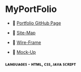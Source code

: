 # MyPortFolio

* 🔗 <a href="https://github.com/nethuh/MyPortfolio " target="_blank">Portfolio GitHub Page</a>

* 🔗 <a href="https://drive.google.com/file/d/1gAm7SMHUE6M31l9G9KqNdewIWpEhZkVi/view?usp=sharing" target="_blank">Site-Map</a>

* 🔗 <a href="https://drive.google.com/file/d/1YSwgcx6tvocXONToetn3vWd00Q5zJo-1/view?usp=sharing" target="_blank">Wire-Frame</a>

* 🔗 <a href="https://www.figma.com/file/hOniXL1SIKuPCXaRrKs7wC/MockUp?node-id=0%3A1&t=Ad2WOl6AaR11LMsI-1" target="_blank">Mock-Up</a>

<div align="left">

  #### ʟᴀɴɢᴜᴀɢᴇꜱ - ʜᴛᴍʟ, ᴄꜱꜱ, ᴊᴀᴠᴀ ꜱᴄʀɪᴘᴛ
  </div>
